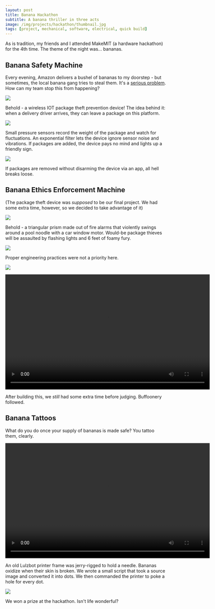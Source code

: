 ```yaml
---
layout: post
title: Banana Hackathon
subtitle: A banana thriller in three acts
image: /img/projects/hackathon/thumbnail.jpg
tags: [project, mechanical, software, electrical, quick build]
---
```

As is tradition, my friends and I attended MakeMIT (a hardware hackathon) for the 4th time. The theme of the night was... bananas.

## Banana Safety Machine
Every evening, Amazon delivers a bushel of bananas to my doorstep - but sometimes, the local banana gang tries to steal them. It's a [serious problem](https://en.wikipedia.org/wiki/Package_theft). How can my team stop this from happening?

![](/img/projects/hackathon/thumbnail.jpg)

Behold - a wireless IOT package theft prevention device! The idea behind it: when a delivery driver arrives, they can leave a package on this platform. 

![](/img/projects/hackathon/1.jpg)

Small pressure sensors record the weight of the package and watch for fluctuations. An exponential filter lets the device ignore sensor noise and vibrations. If packages are added, the device pays no mind and lights up a friendly sign.

![](/img/projects/hackathon/2.jpg)

If packages are removed without disarming the device via an app, all hell breaks loose.

## Banana Ethics Enforcement Machine
(The package theft device was _supposed_ to be our final project. We had some extra time, however, so we decided to take advantage of it)

![](/img/projects/hackathon/3.jpg)

Behold - a triangular prism made out of fire alarms that violently swings around a pool noodle with a car window motor. Would-be package thieves will be assaulted by flashing lights and 6 feet of foamy fury.

![](/img/projects/hackathon/4.jpg)

Proper engineering practices were not a priority here.

![](/img/projects/hackathon/5.jpg)

<video width="640" height="360" controls>
  <source src="/img/projects/hackathon/6.mp4" type="video/mp4">
Your browser does not support the video tag.
</video>

After building this, we _still_ had some extra time before judging. Buffoonery followed.

## Banana Tattoos
What do you do once your supply of bananas is made safe? You tattoo them, clearly.

<video width="640" height="360" controls>
  <source src="/img/projects/hackathon/7.mp4" type="video/mp4">
Your browser does not support the video tag.
</video>

An old Lulzbot printer frame was jerry-rigged to hold a needle. Bananas oxidize when their skin is broken. We wrote a small script that took a source image and converted it into dots. We then commanded the printer to poke a hole for every dot.

![](/img/projects/hackathon/8.jpg)

We won a prize at the hackathon. Isn't life wonderful?
